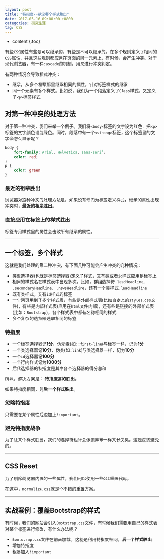 ```yaml
---
layout: post
title: "特指度--确定哪个样式胜出"
date: 2017-05-16 09:00:00 +0800 
categories: 研究生涯
tag: CSS
---
```

* content
{:toc}

有些`CSS`属性有些是可以继承的，有些是不可以继承的。在多个规则定义了相同的`CSS`属性，并且这些规则都应用在页面的同一元素上，有时候，会产生冲突。对于现代浏览器，有一种`cascade`的机制，用来进行冲突判定。

有两种情况会导致样式冲突：

+ 继承，从多个祖辈那里继承相同的属性，针对标签样式的继承
+ 同一个元素有多个样式。比如说，我们为一个段落定义了`Class`样式，又定义了`<p>`标签样式

<!-- more -->

## 对第一种冲突的处理方法

对于第一种冲突，我们来举一个例子。我们将`<body>`标签的文字设为红色，把`<p>`标签的文字颜色设为绿色。同时，段落中有一个`<strong>`标签，这个标签里的文字会怎么显示呢？

```css
body {
    font-family: Arial, Helvetica, sans-serif;
    color: red;
}
p {
    color: green;
}
```

### 最近的祖辈胜出

浏览器对这种冲突的处理方法是，如果没有专门为标签定义样式，继承的属性出现冲突时，**最近的祖辈胜出**。

### 直接应用在标签上的样式胜出

标签专用样式里的属性会击败所有继承的属性。

---

## 一个标签，多个样式

这就是我们处理的第二种冲突，有下面几种可能会产生冲突的几种情况：

+ 类型选择器(也就是标签选择器)定义了样式，又有类或者`id`样式应用到标签上
+ 相同的样式名在样式表中出现多次。比如，群组选择符`.leadHeadline, .secondaryHeadline, .newsHeadline`，还有一个类样式`.leadHeadline`
+ 既有类样式，又有`id`样式的标签
+ 一个网页用到了多个样式表，有些是外部样式表(比如自定义的`styles.css`文件)，有些是内部样式表(应用在`html`文件内部)，还有些是链接的外部样式表(比如：`Bootstrap`)，各个样式表中都有名称相同的样式
+ 多个复杂的选择器选取相同的标签

### 特指度

+ 一个标签选择器记**1分**，伪元素(如`::first-line`)与标签一样，记为**1分**
+ 一个类选择器记**10分**，伪类(如`:link`)与类选择器一样，记为**10分**
+ 一个`id`选择器记**100分**
+ 一个行内样式记为**1000分**
+ 后代选择器的特指度是其中各个选择器的得分总和

所以，解决方案是： **特指度高的胜出**。

如果特指度相同，则**后一个样式胜出**。

### 忽略特指度

只需要在某个属性后边加上`!important`。

### 避免特指度战争

为了让某个样式胜出，我们的选择符也许会像裹脚布一样又长又臭。这是应该避免的。

---

## CSS Reset

为了剔除浏览器内置的一些属性，我们可以使用一些`CSS`重置代码。

在这中，`normalize.css`就是个不错的重置方案。

---

## 实战案例：覆盖Bootstrap的样式

有时候，我们的网站会引入`Bootstrap.css`文件，有时候我们需要用自己的样式表对某个标签进行修改，有什么办法呢？

+ `Bootstrap.css`文件在前面加载。这就是利用特指度相同，**后一个样式胜出**
+ 增加特指度
+ 粗暴加入`!important`
